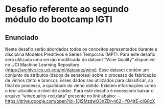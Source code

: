 # Desafio referente ao segundo módulo do bootcamp IGTI

## Enunciado
Neste desafio serão abordados todos os conceitos apresentados durante a disciplina
Modelos Preditivos e Séries Temporais (MPT). Para este desafio será utilizada uma versão
modificada do dataset “Wine Quality” disponível no UCI Machine Learning Repository
(https://archive.ics.uci.edu/ml/datasets/wine). Esse dataset contém um conjunto de
atributos (dados de sensores) sobre o processo de fabricação de vinhos (tinto e branco).
Esses dados são utilizados para classificar, ao final do processo, a qualidade do vinho
obtido. Existem informações como o teor alcoólico e nível de acidez. Para este desafio é
necessário baixar o arquivo “winequality-red.data” presente no link abaixo:
‒ https://drive.google.com/open?id=13jSMzdwO3nZDr-n62--fO4jrE-oIG8cX
